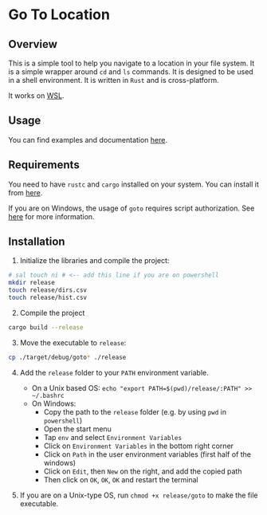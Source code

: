 # Go To Location

## Overview

This is a simple tool to help you navigate to a location in your file system. It is a simple wrapper around `cd` and `ls` commands. It is designed to be used in a shell environment. It is written in `Rust` and is cross-platform.

It works on [WSL](https://learn.microsoft.com/en-us/windows/wsl/install).

## Usage

You can find examples and documentation [here](../rust_doc/debug/doc/goto/index.html).

## Requirements

You need to have `rustc` and `cargo` installed on your system. You can install it from [here](https://www.rust-lang.org/tools/install).

If you are on Windows, the usage of `goto` requires script authorization. See [here](https://learn.microsoft.com/en-us/powershell/module/microsoft.powershell.core/about/about_execution_policies?view=powershell-7.4) for more information.

## Installation

1. Initialize the libraries and compile the project:

```bash
# sal touch ni # <-- add this line if you are on powershell
mkdir release
touch release/dirs.csv
touch release/hist.csv
```

2. Compile the project

```bash
cargo build --release
```

3. Move the executable to `release`:

```bash
cp ./target/debug/goto* ./release
```

4. Add the `release` folder to your `PATH` environment variable.

   - On a Unix based OS: `echo "export PATH=$(pwd)/release/:PATH" >> ~/.bashrc`
   - On Windows:
     - Copy the path to the `release` folder (e.g. by using `pwd` in `powershell`)
     - Open the start menu
     - Tap `env` and select `Environment Variables`
     - Click on `Environment Variables` in the bottom right corner
     - Click on `Path` in the user environment variables (first half of the windows)
     - Click on `Edit`, then `New` on the right, and add the copied path
     - Then click on `OK`, `OK`, `OK` and restart the terminal

5. If you are on a Unix-type OS, run `chmod +x release/goto` to make the file executable.
